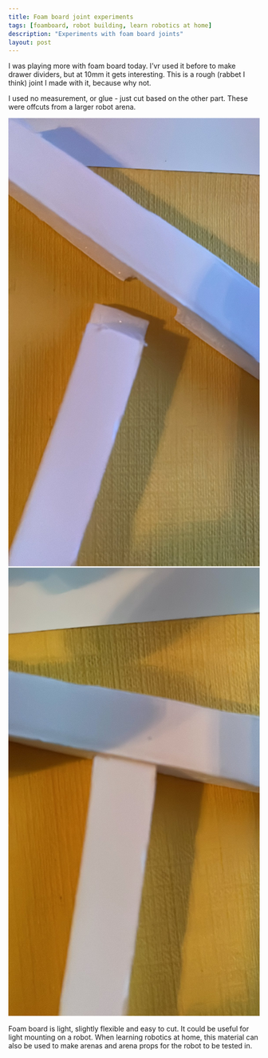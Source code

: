 ```yaml
---
title: Foam board joint experiments
tags: [foamboard, robot building, learn robotics at home]
description: "Experiments with foam board joints"
layout: post
---
```

I was playing more with foam board today. I’vr used it before to make drawer dividers, but at 10mm it gets interesting. This is a rough (rabbet I think) joint I made with it, because why not.

I used no measurement, or glue - just cut based on the other part. These were offcuts from a larger robot arena.

![10 my white foam board scraps showing joint end and socket](/galleries/2022/11-02-foam-board-joint/foamboard-joint-parts.jpg)
![White 10mm foam board off cuts made into a joint. Rabbet joint I think](/galleries/2022/11-02-foam-board-joint/foamboard-joint-assembled.jpg)

Foam board is light, slightly flexible and easy to cut. It could be useful for light mounting on a robot. When learning robotics at home, this material can also be used to make arenas and arena props for the robot to be tested in.
